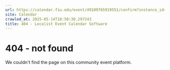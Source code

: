```yaml
---
url: https://calendar.fiu.edu/event/49109765919551/confirm?instance_id=49109765944143&return=https%3A%2F%2Fcalendar.fiu.edu%2Fcalendar%3Fevent_types%255B%255D%3D121721
site: Calendar
crawled_at: 2025-05-14T18:50:30.297243
title: 404 - Localist Event Calendar Software
---
```


# 404 - not found
We couldn't find the page on this community event platform.
